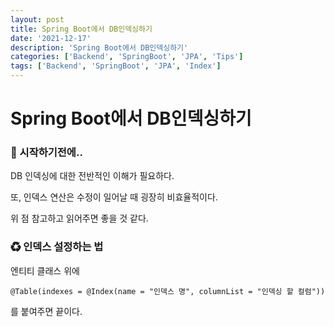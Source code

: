 ```yaml
---
layout: post
title: Spring Boot에서 DB인덱싱하기
date: '2021-12-17'
description: 'Spring Boot에서 DB인덱싱하기'
categories: ['Backend', 'SpringBoot', 'JPA', 'Tips']
tags: ['Backend', 'SpringBoot', 'JPA', 'Index']
---
```

# Spring Boot에서 DB인덱싱하기

### 🎊 시작하기전에..

DB 인덱싱에 대한 전반적인 이해가 필요하다.

또, 인덱스 연산은 수정이 일어날 때 굉장히 비효율적이다.

위 점 참고하고 읽어주면 좋을 것 같다.

### ♻ 인덱스 설정하는 법

엔티티 클래스 위에

`@Table(indexes = @Index(name = "인덱스 명", columnList = "인덱싱 할 컬럼"))`

를 붙여주면 끝이다.
